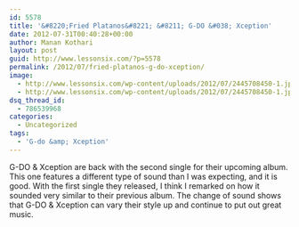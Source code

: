 ```yaml
---
id: 5578
title: '&#8220;Fried Platanos&#8221; &#8211; G-DO &#038; Xception'
date: 2012-07-31T00:40:28+00:00
author: Manan Kothari
layout: post
guid: http://www.lessonsix.com/?p=5578
permalink: /2012/07/fried-platanos-g-do-xception/
image:
  - http://www.lessonsix.com/wp-content/uploads/2012/07/2445708450-1.jpg
  - http://www.lessonsix.com/wp-content/uploads/2012/07/2445708450-1.jpg
dsq_thread_id:
  - 786539968
categories:
  - Uncategorized
tags:
  - 'G-do &amp; Xception'
---
```

G-DO & Xception are back with the second single for their upcoming album. This one features a different type of sound than I was expecting, and it is good. With the first single they released, I think I remarked on how it sounded very similar to their previous album. The change of sound shows that G-DO & Xception can vary their style up and continue to put out great music.